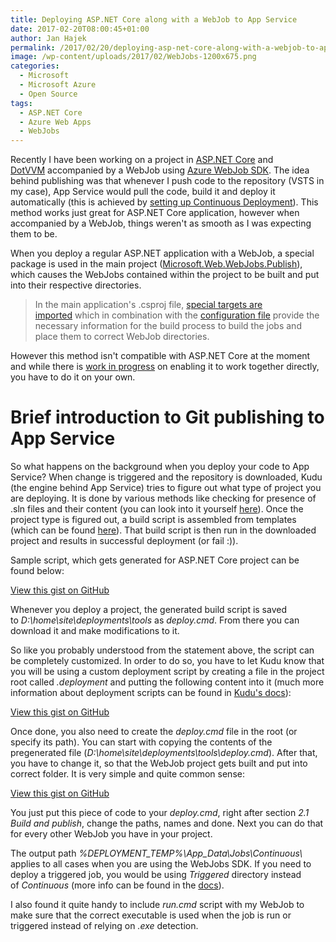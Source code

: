 ```yaml
---
title: Deploying ASP.NET Core along with a WebJob to App Service
date: 2017-02-20T08:00:45+01:00
author: Jan Hajek
permalink: /2017/02/20/deploying-asp-net-core-along-with-a-webjob-to-app-service/
image: /wp-content/uploads/2017/02/WebJobs-1200x675.png
categories:
  - Microsoft
  - Microsoft Azure
  - Open Source
tags:
  - ASP.NET Core
  - Azure Web Apps
  - WebJobs
---
```


<p>Recently I have been working on a project in <a href="https://www.asp.net/core">ASP.NET Core</a> and <a href="http://www.dotvvm.com">DotVVM</a>&nbsp;accompanied by a WebJob using <a href="https://docs.microsoft.com/en-us/azure/app-service-web/websites-dotnet-webjobs-sdk">Azure WebJob SDK</a>. The idea behind publishing was that whenever I push code to the repository (VSTS in my case), App Service would pull the code, build it and deploy it automatically (this is achieved by <a href="https://docs.microsoft.com/en-us/azure/app-service-web/app-service-continuous-deployment">setting up Continuous Deployment</a>). This method works just great for ASP.NET Core application, however when accompanied by a WebJob, things weren't as smooth as I was expecting them to be.</p>

<!--more-->

<p>When you deploy a regular ASP.NET application with a WebJob,&nbsp;a special package is used in the main project (<a href="http://www.nuget.org/packages/Microsoft.Web.WebJobs.Publish/">Microsoft.Web.WebJobs.Publish</a>), which causes the WebJobs contained within the project to be built and put into their respective directories.</p>
<!-- wp:quote {"coblocks":[]} -->
<blockquote class="wp-block-quote"><p>In the main application's .csproj file, <a href="https://github.com/davidebbo-test/WebAppWithWebJobsVS/blob/master/WebAppWithWebJobsVS/WebAppWithWebJobsVS.csproj#L273">special targets are imported</a>&nbsp;which in combination with the <a href="https://github.com/davidebbo-test/WebAppWithWebJobsVS/blob/master/WebAppWithWebJobsVS/Properties/webjobs-list.json">configuration file</a>&nbsp;provide the necessary information for the build process to build the jobs and place them to correct WebJob directories.</p></blockquote>
<!-- /wp:quote -->
<p>However this method isn't compatible with ASP.NET Core at the moment and while there is <a href="https://github.com/Azure/Azure-Functions/issues/98">work in progress</a> on enabling it to work together directly, you have to do it on your own.</p>

<h1>Brief introduction to Git publishing to App Service</h1>

<p>So what happens on the background when you deploy your code to App Service? When change is triggered and the repository is downloaded, Kudu (the engine behind App Service) tries to figure out what type of project you are deploying. It is done by various methods like checking for presence of .sln files and their content (you can look into it yourself <a href="https://github.com/projectkudu/KuduScript">here</a>). Once the project type is figured out, a build script is assembled from templates (which can be found <a href="https://github.com/projectkudu/KuduScript/tree/master/lib/templates">here</a>). That build script is then run in the downloaded project and results in successful deployment (or fail :)).</p>

<p>Sample script, which gets generated for ASP.NET Core&nbsp;project can be found below:</p>
<div class="wp-block-coblocks-gist"><script src="https://gist.github.com/hajekj/17ab3a7a18b1ad545ff000252dc35451.js?file=202-1.bat"></script><noscript><a href="https://gist.github.com/hajekj/17ab3a7a18b1ad545ff000252dc35451#file-202-1-bat">View this gist on GitHub</a></noscript></div>

<p>Whenever you deploy a project, the generated build script is saved to&nbsp;<em>D:\home\site\deployments\tools&nbsp;</em>as&nbsp;<em>deploy.cmd</em>. From there you can download it and make modifications to it.</p>

<p>So like you probably understood from the statement above, the script can be completely customized. In order to do so, you have to let Kudu know that you will be using a custom deployment script by creating a file in the project root called&nbsp;<em>.deployment</em> and putting the following content into it (much more information about deployment scripts can be found in <a href="https://github.com/projectkudu/kudu/wiki/Custom-Deployment-Script">Kudu's docs</a>):</p>
<div class="wp-block-coblocks-gist"><script src="https://gist.github.com/hajekj/17ab3a7a18b1ad545ff000252dc35451.js?file=202-2.ini"></script><noscript><a href="https://gist.github.com/hajekj/17ab3a7a18b1ad545ff000252dc35451#file-202-2-ini">View this gist on GitHub</a></noscript></div>

<p>Once done, you also need to create the&nbsp;<em>deploy.cmd</em> file in the root (or specify its path). You can start with copying the contents of the pregenerated file (<em>D:\home\site\deployments\tools\deploy.cmd</em>). After that, you have to change it, so that the WebJob project gets built and put into correct folder. It is very simple and quite common sense:</p>
<div class="wp-block-coblocks-gist"><script src="https://gist.github.com/hajekj/17ab3a7a18b1ad545ff000252dc35451.js?file=202-3.bat"></script><noscript><a href="https://gist.github.com/hajekj/17ab3a7a18b1ad545ff000252dc35451#file-202-3-bat">View this gist on GitHub</a></noscript></div>

<p>You just put this piece of code to your <em>deploy.cmd</em>, right after section&nbsp;<em>2.1 Build and publish</em>, change the paths, names and done. Next&nbsp;you can do that for every other WebJob&nbsp;you have in your project.</p>

<p>The output path&nbsp;<em>%DEPLOYMENT_TEMP%\App_Data\Jobs\Continuous\</em> applies to all cases when you are using the WebJobs SDK. If you need to deploy a triggered job, you would be using&nbsp;<em>Triggered</em> directory instead of&nbsp;<em>Continuous</em> (more info can be found in the <a href="https://github.com/projectkudu/kudu/wiki/WebJobs">docs</a>).</p>

<p>I also found it quite handy to include&nbsp;<em>run.cmd</em> script with my WebJob to make sure that the correct executable is used when the job is run or triggered instead of relying on <em>.exe</em> detection.</p>
